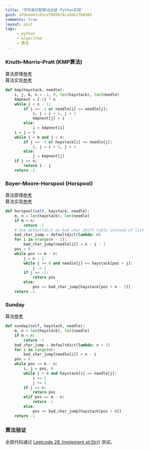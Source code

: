 ```yaml
---
title: '字符串匹配算法总结 Python实现'
guid: afdead47c03ce78d5674ca5b617b0383
comments: true
layout: post
tags:
     - python
     - algorithm
     - 算法
---
```

### Knuth–Morris–Pratt (KMP算法)
算法原理[参考](http://www.matrix67.com/blog/archives/115)  
算法实现[参考](https://leetcode.com/discuss/71495/java-and-python-solution-using-kmp-with-o-m-n-time-complexity)

``` python
def kmp(haystack, needle):
    i, j, m, n = -1, 0, len(haystack), len(needle)
    kmpnext = [-1] * n
    while j < n - 1:
        if i == -1 or needle[i] == needle[j]:
            i, j = i + 1, j + 1
            kmpnext[j] = i
        else:
            i = kmpnext[i]
    i = j = 0
    while i < m and j < n:
        if j == -1 or haystack[i] == needle[j]:
            i, j = i + 1, j + 1
        else:
            j = kmpnext[j]
    if j == n:
        return i - j
    return -1
```

### Boyer-Moore-Horspool (Horspool)
算法原理[参考](http://www.ruanyifeng.com/blog/2013/05/boyer-moore_string_search_algorithm.html)  
算法实现[参考](http://www.cnblogs.com/cobbliu/archive/2012/05/29/2524244.html)

``` python
def horspool(self, haystack, needle):
    m, n = len(haystack), len(needle)
    if m < n:
        return -1
    # Use defaultdict as bad char shift table instead of list
    bad_char_jump = defaultdict(lambda: n)
    for i in xrange(n - 1):
        bad_char_jump[needle[i]] = n - i - 1
    pos = 0
    while pos <= m - n:
        j = n - 1
        while j >= 0 and needle[j] == haystack[pos + j]:
            j -= 1
        if j == -1:
            return pos
        else:
            pos += bad_char_jump[haystack[pos + n - 1]]
    return -1
```

### Sunday

算法[参考](http://kmplayer.iteye.com/blog/704187)

``` python
def sunday(self, haystack, needle):
    m, n = len(haystack), len(needle)
    if m < n:
        return -1
    bad_char_jump = defaultdict(lambda: n + 1)
    for i in range(n):
        bad_char_jump[needle[i]] = n - i
    pos = 0
    while pos <= m - n:
        i, j = pos, 0
        while j < n and haystack[i] == needle[j]:
            i += 1
            j += 1
        if j == n:
            return pos
        elif pos == m - n:
            return -1
        else:
            pos += bad_char_jump[haystack[pos + n]]
    return -1
```

### 算法验证
全部代码通过 [Leetcode 28. Implement strStr()](https://leetcode.com/problems/implement-strstr/) 测试。